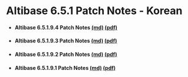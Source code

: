# Altibase 6.5.1 Patch Notes - Korean

- #### Altibase 6.5.1.9.4 Patch Notes [(md)](https://github.com/ALTIBASE/Documents/blob/master/PatchNotes/Altibase_6.5.1/kor/Altibase_6_5_1_9_4_Patch_Notes.md) [(pdf)](https://github.com/ALTIBASE/Documents/blob/master/PatchNotes/Altibase_6.5.1/kor/pdf/Altibase_6_5_1_9_4_Patch_Notes.pdf)

- #### Altibase 6.5.1.9.3 Patch Notes [(md)](https://github.com/ALTIBASE/Documents/blob/master/PatchNotes/Altibase_6.5.1/kor/Altibase_6_5_1_9_3_Patch_Notes.md) [(pdf)](https://github.com/ALTIBASE/Documents/blob/master/PatchNotes/Altibase_6.5.1/kor/pdf/Altibase_6_5_1_9_3_Patch_Notes.pdf)

- #### Altibase 6.5.1.9.2 Patch Notes [(md)](https://github.com/ALTIBASE/Documents/blob/master/PatchNotes/Altibase_6.5.1/kor/Altibase_6_5_1_9_2_Patch_Notes.md) [(pdf)](https://github.com/ALTIBASE/Documents/blob/master/PatchNotes/Altibase_6.5.1/kor/pdf/Altibase_6_5_1_9_2_Patch_Notes.pdf)

- #### Altibase 6.5.1.9.1 Patch Notes [(md)](https://github.com/ALTIBASE/Documents/blob/master/PatchNotes/Altibase_6.5.1/kor/Altibase_6_5_1_9_1_Patch_Notes.md) [(pdf)](https://github.com/ALTIBASE/Documents/blob/master/PatchNotes/Altibase_6.5.1/kor/pdf/Altibase_6_5_1_9_1_Patch_Notes.pdf)